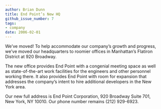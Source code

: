 ```yaml
---
author: Brian Dunn
title: End Point’s New HQ
github_issue_number: 7
tags:
- company
date: 2006-02-01
---
```


We’ve moved! To help accommodate our company’s growth and progress, we’ve moved our headquarters to roomier offices in Manhattan’s Flatiron District at 920 Broadway.

The new office provides End Point with a congenial meeting space as well as state-of-the-art work facilities for the engineers and other personnel working there. It also provides End Point with room for expansion that addresses the company’s intent to hire additional developers in the New York area.

Our new full address is End Point Corporation, 920 Broadway Suite 701, New York, NY 10010. Our phone number remains (212) 929-6923.
